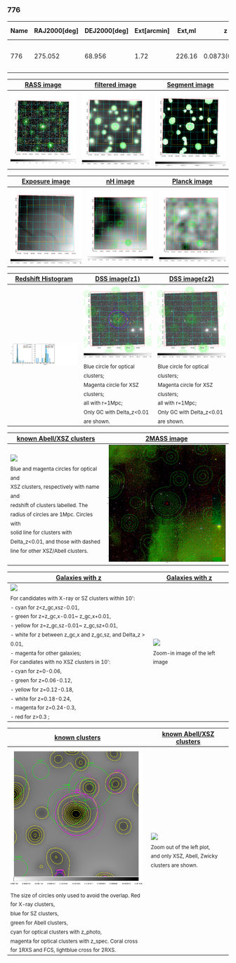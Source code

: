 <div STYLE="page-break-after: always;"></div>

### 776

|Name|RAJ2000[deg]|DEJ2000[deg] |Ext[arcmin]| Ext,ml | z | z_src| C|GC(XSZ,Delta_z<0.01)| GC(OPT,Delta_z<0.01)|GC| R_sig[arcmin] | R500[arcmin] | R500[Mpc]| CRsig[c/s] | CR500[c/s] |L500[1E44 erg/s]|F500[1E-12 erg/s/cm^2]| M500[1E14 Msun]|Tx[keV]|Cnt_sig|Beta|Rc[arcmin]|Comment|Alias|
|---|---|---|---|---|---|------|---|--------|---------|----------|---|---|---|---|---|---|---|---|---|---|---|---|---|---|
|776| 275.052| 68.956| 1.72| 226.16| 0.0873(0.005)| z1, z_xsz| B| L03, MCXC| A, N| A, L03, MCXC, N, W| 12.700| 7.636| 0.748| 0.106(0.010)| 0.100(0.009)| 0.326(0.016)| 1.714(0.084)| 1.30(0.03)| 2.58(0.04)| 732.9| 0.797(-0.076+0.094)| 3.255(-0.473+0.521)| -| k163|

|[RASS image](../image/776/776_img.pdf)|[filtered image](../image/776/776_fil.pdf)|[Segment image](../image/776/776_seg.pdf)|
|-------------------|--------------------|-------------------|
| <img src="../image/776/776_img.png" width="300">  | <img src="../image/776/776_fil.png" width="300">   | <img src="../image/776/776_seg.png" width="300">  |

|[Exposure image](../image/776/776_mex.pdf)| [nH image](../image/776/776_nh.pdf)| [Planck image](../image/776/776_p.pdf)|
|-------------------|--------------------|-------------------|
|<img src="../image/776/776_mex.png" width="300">   | <img src="../image/776/776_nh.png" width="300">    | <img src="../image/776/776_p.png" width="300"> |

|[Redshift Histogram](../image/776/776_zg.pdf) | [DSS image(z1)](../image/776/776_dss_z1.pdf)      |  [DSS image(z2)](../image/776/776_dss_z2.pdf)    |
|-------------------|--------------------|-------------------|
|<img src="../image/776/776_zg.png" width="300"> |<img src="../image/776/776_dss_z1.png" width="300"> <sub><br>Blue circle for optical clusters; <br>Magenta circle for XSZ clusters; <br>all with r=1Mpc; <br>Only GC with Delta_z<0.01 are shown. </sub>| <img src="../image/776/776_dss_z2.png" width="300"><sub><br>Blue circle for optical clusters; <br>Magenta circle for XSZ clusters; <br>all with r=1Mpc; <br>Only GC with Delta_z<0.01 are shown. </sub> |

|[known Abell/XSZ clusters](../image/776/776_m.pdf) | [2MASS image](../image/776/776_2mass.pdf)      |
|-------------------|-------------------|
|<img src=../image/776/776_m.png width="300"> <br><sub>Blue and magenta circles for optical and <br>XSZ clusters, respectively with name and <br>redshift of clusters labelled. The <br>radius of circles are 1Mpc. Circles with <br>solid line for clusters with <br>Delta_z<0.01, and those with dashed <br>line for other XSZ/Abell clusters.        </sub>|<img src="../image/776/776_2mass.png" width="300">  |

|[Galaxies with z](../image/776/776_opt_ned.pdf) |[Galaxies with z](../image/776/776_opt_ned_zoom.pdf) |
|-------------------|-------------------|
| <img src=../image/776/776_opt_ned.png width="300"> <br><sub> For candidates with X-ray or SZ clusters within 10': <br> - cyan for z<z_gc,xsz-0.01, <br> - green for z=z_gc,x-0.01~ z_gc,x+0.01, <br> - yellow for z=z_gc,sz-0.01~ z_gc,sz+0.01, <br> - white for z between z_gc,x and z_gc,sz, and Delta_z > 0.01, <br> - magenta for other galaxies; <br>For candiates with no XSZ clusters in 10': <br> - cyan for z=0-0.06, <br> - green for z=0.06-0.12, <br> - yellow for z=0.12-0.18, <br> - white for z=0.18-0.24, <br> - magenta for z=0.24-0.3, <br> - red for z>0.3 ;  </sub>|<img src=../image/776/776_opt_ned_zoom.png width="300">  <br><sub> Zoom-in image of the left image</sub>|

|[known clusters](../image/776/776_gc.pdf) |[known Abell/XSZ clusters](../image/776/776_gc_large.pdf) |
|-------------------|-------------------|
| <img src=../image/776/776_gc.png width="300"> <br><sub> The size of circles only used to avoid the overlap. Red for X-ray clusters, <br> blue for SZ clusters, <br> green for Abell clusters, <br> cyan for optical clusters with z_photo, <br> magenta for optical clusters with z_spec. Coral cross for 1RXS and FCS, lightblue cross for 2RXS. </sub>|<img src=../image/776/776_gc_large.png width="300"> <br><sub> Zoom out of the left plot, <br> and only XSZ, Abell, Zwicky clusters are shown. </sub> |



